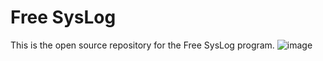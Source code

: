 # Free SysLog
This is the open source repository for the Free SysLog program.
![image](https://github.com/trparky/Free-SysLog/assets/32105035/8b0783ef-c5b1-4450-870f-0af30c0ee23a)
